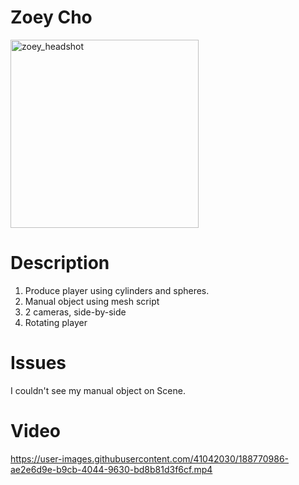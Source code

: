 # Zoey Cho

<img width="301" alt="zoey_headshot" src="https://user-images.githubusercontent.com/41042030/188771928-4b198eef-5117-4fd7-8c5b-0c2fe020d567.png">


# Description
1. Produce player using cylinders and spheres. 
2. Manual object using mesh script
3. 2 cameras, side-by-side
4. Rotating player 

# Issues
I couldn't see my manual object on Scene.

# Video

https://user-images.githubusercontent.com/41042030/188770986-ae2e6d9e-b9cb-4044-9630-bd8b81d3f6cf.mp4
